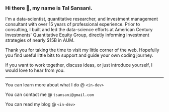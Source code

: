 ### Hi there 👋, my name is Tal Sansani.

I'm a data-scientist, quantitative researcher, and investment management consultant with over 15 years of professional experience. Prior to consulting, I built and led the data-science efforts at American Century Investments' Quantitative Equity Group, directly informing investment strategies of nearly $15B in AUM.

Thank you for taking the time to visit my little corner of the web. Hopefully you find useful little bits to support and guide your own coding journey.

If you want to work together, discuss ideas, or just introduce yourself, I would love to hear from you.

<hr>

You can learn more about what I do @ `<in-dev>`

You can contact me @ `tsansani@gmail.com`

You can read my blog @ `<in-dev>`
